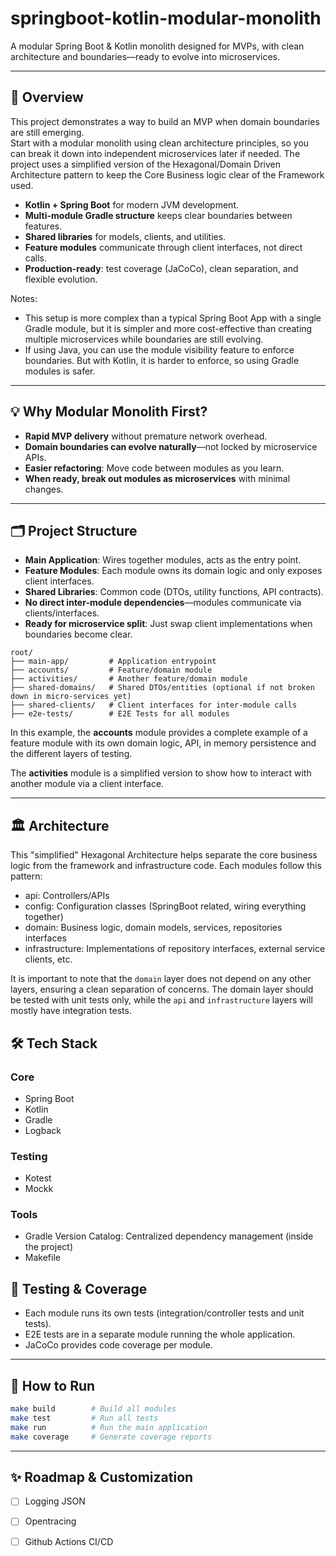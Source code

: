 # springboot-kotlin-modular-monolith

A modular Spring Boot & Kotlin monolith designed for MVPs, with clean architecture and boundaries—ready to evolve into
microservices.

---

## 🚀 Overview

This project demonstrates a way to build an MVP when domain boundaries are still emerging.  
Start with a modular monolith using clean architecture principles, so you can break it down into
independent microservices later if needed.
The project uses a simplified version of the Hexagonal/Domain Driven Architecture pattern to keep the Core Business
logic clear of the Framework used.

- **Kotlin + Spring Boot** for modern JVM development.
- **Multi-module Gradle structure** keeps clear boundaries between features.
- **Shared libraries** for models, clients, and utilities.
- **Feature modules** communicate through client interfaces, not direct calls.
- **Production-ready**: test coverage (JaCoCo), clean separation, and flexible evolution.

Notes:

- This setup is more complex than a typical Spring Boot App with a single Gradle module, but it is simpler and more
  cost-effective than creating multiple microservices while boundaries are still evolving.
- If using Java, you can use the module visibility feature to enforce boundaries. But with Kotlin, it is harder to
  enforce, so using Gradle modules is safer.

---

## 💡 Why Modular Monolith First?

- **Rapid MVP delivery** without premature network overhead.
- **Domain boundaries can evolve naturally**—not locked by microservice APIs.
- **Easier refactoring**: Move code between modules as you learn.
- **When ready, break out modules as microservices** with minimal changes.

---

## 🗂 Project Structure

- **Main Application**: Wires together modules, acts as the entry point.
- **Feature Modules**: Each module owns its domain logic and only exposes client interfaces.
- **Shared Libraries**: Common code (DTOs, utility functions, API contracts).
- **No direct inter-module dependencies**—modules communicate via clients/interfaces.
- **Ready for microservice split**: Just swap client implementations when boundaries become clear.

```
root/
├── main-app/         # Application entrypoint
├── accounts/         # Feature/domain module
├── activities/       # Another feature/domain module
├── shared-domains/   # Shared DTOs/entities (optional if not broken down in micro-services yet)
├── shared-clients/   # Client interfaces for inter-module calls
├── e2e-tests/        # E2E Tests for all modules
```

In this example, the **accounts** module provides a complete example of a feature module with its own domain logic, API,
in
memory persistence and the different layers of testing.

The **activities** module is a simplified version to show how to interact with another module via a client interface.


---

## 🏛 Architecture

This "simplified" Hexagonal Architecture helps separate the core business logic from the framework and infrastructure
code.
Each modules follow this pattern:

- api: Controllers/APIs
- config: Configuration classes (SpringBoot related, wiring everything together)
- domain: Business logic, domain models, services, repositories interfaces
- infrastructure: Implementations of repository interfaces, external service clients, etc.

It is important to note that the `domain` layer does not depend on any other layers, ensuring a clean separation of
concerns.
The domain layer should be tested with unit tests only, while the `api` and `infrastructure` layers will mostly have
integration tests.

## 🛠️ Tech Stack

### Core

- Spring Boot
- Kotlin
- Gradle
- Logback

### Testing

- Kotest
- Mockk

### Tools

- Gradle Version Catalog: Centralized dependency management (inside the project)
- Makefile

## 🧪 Testing & Coverage

- Each module runs its own tests (integration/controller tests and unit tests).
- E2E tests are in a separate module running the whole application.
- JaCoCo provides code coverage per module.

---

## 🏁 How to Run

```sh
make build        # Build all modules
make test         # Run all tests
make run          # Run the main application
make coverage     # Generate coverage reports
```

---

## ✨ Roadmap & Customization

- [ ] Logging JSON
- [ ] Opentracing
- [ ] Github Actions CI/CD

